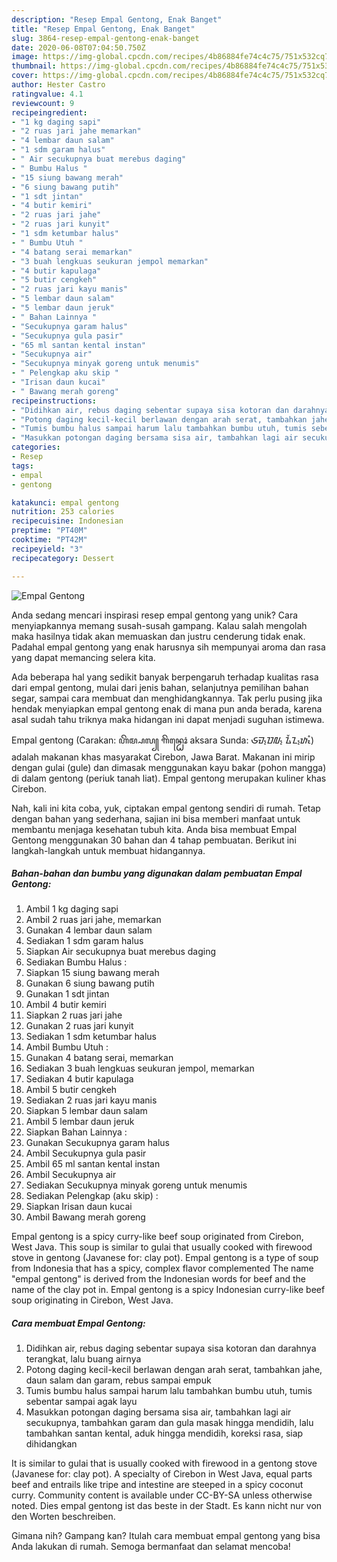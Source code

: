 ```yaml
---
description: "Resep Empal Gentong, Enak Banget"
title: "Resep Empal Gentong, Enak Banget"
slug: 3864-resep-empal-gentong-enak-banget
date: 2020-06-08T07:04:50.750Z
image: https://img-global.cpcdn.com/recipes/4b86884fe74c4c75/751x532cq70/empal-gentong-foto-resep-utama.jpg
thumbnail: https://img-global.cpcdn.com/recipes/4b86884fe74c4c75/751x532cq70/empal-gentong-foto-resep-utama.jpg
cover: https://img-global.cpcdn.com/recipes/4b86884fe74c4c75/751x532cq70/empal-gentong-foto-resep-utama.jpg
author: Hester Castro
ratingvalue: 4.1
reviewcount: 9
recipeingredient:
- "1 kg daging sapi"
- "2 ruas jari jahe memarkan"
- "4 lembar daun salam"
- "1 sdm garam halus"
- " Air secukupnya buat merebus daging"
- " Bumbu Halus "
- "15 siung bawang merah"
- "6 siung bawang putih"
- "1 sdt jintan"
- "4 butir kemiri"
- "2 ruas jari jahe"
- "2 ruas jari kunyit"
- "1 sdm ketumbar halus"
- " Bumbu Utuh "
- "4 batang serai memarkan"
- "3 buah lengkuas seukuran jempol memarkan"
- "4 butir kapulaga"
- "5 butir cengkeh"
- "2 ruas jari kayu manis"
- "5 lembar daun salam"
- "5 lembar daun jeruk"
- " Bahan Lainnya "
- "Secukupnya garam halus"
- "Secukupnya gula pasir"
- "65 ml santan kental instan"
- "Secukupnya air"
- "Secukupnya minyak goreng untuk menumis"
- " Pelengkap aku skip "
- "Irisan daun kucai"
- " Bawang merah goreng"
recipeinstructions:
- "Didihkan air, rebus daging sebentar supaya sisa kotoran dan darahnya terangkat, lalu buang airnya"
- "Potong daging kecil-kecil berlawan dengan arah serat, tambahkan jahe, daun salam dan garam, rebus sampai empuk"
- "Tumis bumbu halus sampai harum lalu tambahkan bumbu utuh, tumis sebentar sampai agak layu"
- "Masukkan potongan daging bersama sisa air, tambahkan lagi air secukupnya, tambahkan garam dan gula masak hingga mendidih, lalu tambahkan santan kental, aduk hingga mendidih, koreksi rasa, siap dihidangkan"
categories:
- Resep
tags:
- empal
- gentong

katakunci: empal gentong 
nutrition: 253 calories
recipecuisine: Indonesian
preptime: "PT40M"
cooktime: "PT42M"
recipeyield: "3"
recipecategory: Dessert

---
```



![Empal Gentong](https://img-global.cpcdn.com/recipes/4b86884fe74c4c75/751x532cq70/empal-gentong-foto-resep-utama.jpg)

Anda sedang mencari inspirasi resep empal gentong yang unik? Cara menyiapkannya memang susah-susah gampang. Kalau salah mengolah maka hasilnya tidak akan memuaskan dan justru cenderung tidak enak. Padahal empal gentong yang enak harusnya sih mempunyai aroma dan rasa yang dapat memancing selera kita.

Ada beberapa hal yang sedikit banyak berpengaruh terhadap kualitas rasa dari empal gentong, mulai dari jenis bahan, selanjutnya pemilihan bahan segar, sampai cara membuat dan menghidangkannya. Tak perlu pusing jika hendak menyiapkan empal gentong enak di mana pun anda berada, karena asal sudah tahu triknya maka hidangan ini dapat menjadi suguhan istimewa.

Empal gentong (Carakan: ꦲꦼꦩ꧀ꦥꦭ꧀ ꦒꦼꦤ꧀ꦛꦺꦴꦁ aksara Sunda: ᮈᮙ᮪ᮕᮜ᮪ ᮍᮨᮔ᮪ᮒᮧᮀ) adalah makanan khas masyarakat Cirebon, Jawa Barat. Makanan ini mirip dengan gulai (gule) dan dimasak menggunakan kayu bakar (pohon mangga) di dalam gentong (periuk tanah liat). Empal gentong merupakan kuliner khas Cirebon.


Nah, kali ini kita coba, yuk, ciptakan empal gentong sendiri di rumah. Tetap dengan bahan yang sederhana, sajian ini bisa memberi manfaat untuk membantu menjaga kesehatan tubuh kita. Anda bisa membuat Empal Gentong menggunakan 30 bahan dan 4 tahap pembuatan. Berikut ini langkah-langkah untuk membuat hidangannya.

<!--inarticleads1-->

##### Bahan-bahan dan bumbu yang digunakan dalam pembuatan Empal Gentong:

1. Ambil 1 kg daging sapi
1. Ambil 2 ruas jari jahe, memarkan
1. Gunakan 4 lembar daun salam
1. Sediakan 1 sdm garam halus
1. Siapkan  Air secukupnya buat merebus daging
1. Sediakan  Bumbu Halus :
1. Siapkan 15 siung bawang merah
1. Gunakan 6 siung bawang putih
1. Gunakan 1 sdt jintan
1. Ambil 4 butir kemiri
1. Siapkan 2 ruas jari jahe
1. Gunakan 2 ruas jari kunyit
1. Sediakan 1 sdm ketumbar halus
1. Ambil  Bumbu Utuh :
1. Gunakan 4 batang serai, memarkan
1. Sediakan 3 buah lengkuas seukuran jempol, memarkan
1. Sediakan 4 butir kapulaga
1. Ambil 5 butir cengkeh
1. Sediakan 2 ruas jari kayu manis
1. Siapkan 5 lembar daun salam
1. Ambil 5 lembar daun jeruk
1. Siapkan  Bahan Lainnya :
1. Gunakan Secukupnya garam halus
1. Ambil Secukupnya gula pasir
1. Ambil 65 ml santan kental instan
1. Ambil Secukupnya air
1. Sediakan Secukupnya minyak goreng untuk menumis
1. Sediakan  Pelengkap (aku skip) :
1. Siapkan Irisan daun kucai
1. Ambil  Bawang merah goreng


Empal gentong is a spicy curry-like beef soup originated from Cirebon, West Java. This soup is similar to gulai that usually cooked with firewood stove in gentong (Javanese for: clay pot). Empal gentong is a type of soup from Indonesia that has a spicy, complex flavor complemented The name &#34;empal gentong&#34; is derived from the Indonesian words for beef and the name of the clay pot in. Empal gentong is a spicy Indonesian curry-like beef soup originating in Cirebon, West Java. 

<!--inarticleads2-->

##### Cara membuat Empal Gentong:

1. Didihkan air, rebus daging sebentar supaya sisa kotoran dan darahnya terangkat, lalu buang airnya
1. Potong daging kecil-kecil berlawan dengan arah serat, tambahkan jahe, daun salam dan garam, rebus sampai empuk
1. Tumis bumbu halus sampai harum lalu tambahkan bumbu utuh, tumis sebentar sampai agak layu
1. Masukkan potongan daging bersama sisa air, tambahkan lagi air secukupnya, tambahkan garam dan gula masak hingga mendidih, lalu tambahkan santan kental, aduk hingga mendidih, koreksi rasa, siap dihidangkan


It is similar to gulai that is usually cooked with firewood in a gentong stove (Javanese for: clay pot). A specialty of Cirebon in West Java, equal parts beef and entrails like tripe and intestine are steeped in a spicy coconut curry. Community content is available under CC-BY-SA unless otherwise noted. Dies empal gentong ist das beste in der Stadt. Es kann nicht nur von den Worten beschreiben. 

Gimana nih? Gampang kan? Itulah cara membuat empal gentong yang bisa Anda lakukan di rumah. Semoga bermanfaat dan selamat mencoba!
